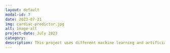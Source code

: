 ```yaml
---
layout: default
modal-id: 7
date: 2023-07-21
img: cardiac-predictor.jpg
alt: image-alt
project-date: July 2023
category:
description: This project uses different machine learning and artificial neural network to test which technique will most accurately predict a heart attack.
---
```

